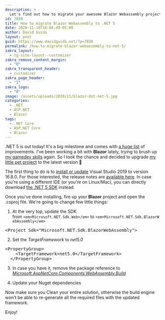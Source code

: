 ```yaml
---
description: >
  Let's find out how to migrate your awesome Blazor Webassembly project to .NET 5 in few easy steps!
id: 7830
title: How to migrate Blazor Webassembly to .NET 5
date: 2020-11-10T16:04:49-05:00
author: David Guida
layout: post
guid: https://www.davidguida.net/?p=7830
permalink: /how-to-migrate-blazor-webassembly-to-net-5/
zakra_layout:
  - tg-site-layout--customizer
zakra_remove_content_margin:
  - "0"
zakra_transparent_header:
  - customizer
zakra_page_header:
  - "1"
zakra_logo:
  - "0"
image: /assets/uploads/2020/11/blazor-dot-net-5.jpg
categories:
  - .NET
  - ASP.NET
  - Blazor
tags:
  - .NET Core
  - ASP.NET Core
  - Blazor
---
```

.NET 5 is out today! It's a big milestone and comes with <a href="https://devblogs.microsoft.com/dotnet/announcing-net-5-0/?WT.mc_id=DOP-MVP-5003878" target="_blank" rel="noreferrer noopener">a huge list</a> of improvements. I've been working a bit with **Blazor** lately, trying to brush up <a href="https://www.davidguida.net/blazor-and-2d-game-development-part-1-intro/" target="_blank" rel="noreferrer noopener">my gamedev skills</a> again. So I took the chance and decided to upgrade <a href="https://github.com/mizrael/Blazeroids" target="_blank" rel="noreferrer noopener">my little pet project</a> to the latest version 🙂

The first thing to do is to <a href="https://visualstudio.microsoft.com/downloads/?WT.mc_id=DOP-MVP-5003878" target="_blank" rel="noreferrer noopener">install or update</a> Visual Studio 2019 to version 16.8.0. For those interested, the release notes are <a href="https://docs.microsoft.com/en-us/visualstudio/releases/2019/release-notes#16.8.0" target="_blank" rel="noreferrer noopener">available here</a>. In case you're using a different IDE (or you're on Linux/Mac), you can directly download <a href="https://dotnet.microsoft.com/download/dotnet/5.0?WT.mc_id=DOP-MVP-5003878" target="_blank" rel="noreferrer noopener">the .NET 5 SDK</a> instead.

Once you've done installing, fire up your **Blazor** project and open the .csproj file. We're going to change few little things:

  1. At the very top, update the SDK from&nbsp;`<em>Microsoft.NET.Sdk.Web</em>`&nbsp;to&nbsp;`<em>Microsoft.NET.Sdk.BlazorWebAssembly</em>`

<pre class="EnlighterJSRAW" data-enlighter-language="xml" data-enlighter-theme="" data-enlighter-highlight="" data-enlighter-linenumbers="" data-enlighter-lineoffset="" data-enlighter-title="" data-enlighter-group="">&lt;Project Sdk="Microsoft.NET.Sdk.BlazorWebAssembly"></pre>

2. Set the _TargetFramework_ to _net5.0_

<pre class="EnlighterJSRAW" data-enlighter-language="xml" data-enlighter-theme="" data-enlighter-highlight="" data-enlighter-linenumbers="" data-enlighter-lineoffset="" data-enlighter-title="" data-enlighter-group="">&lt;PropertyGroup>
    &lt;TargetFramework>net5.0&lt;/TargetFramework>
  &lt;/PropertyGroup></pre>

3. In case you have it, remove the package reference to _<a href="https://www.nuget.org/packages/Microsoft.AspNetCore.Components.WebAssembly.Build" target="_blank" rel="noreferrer noopener">Microsoft.AspNetCore.Components.WebAssembly.Build</a>_

4. Update your Nuget dependencies

Now make sure you Clean your entire solution, otherwise the build engine won't be able to re-generate all the required files with the updated framework.

Enjoy!

<div class="post-details-footer-widgets">
</div>